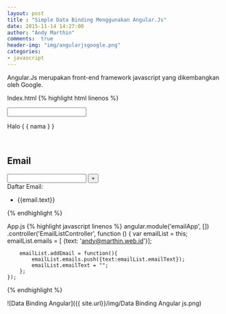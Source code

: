 ```yaml
---
layout: post
title : "Simple Data Binding Menggunakan Angular.Js"
date: 2015-11-14 14:27:00
author: "Andy Marthin"
comments:  true
header-img: "img/angularjsgoogle.png"
categories: 
- javascript
---
```


Angular.Js merupakan  front-end framework javascript yang dikembangkan oleh Google.

Index.html
{% highlight html linenos %}
<!DOCTYPE html>
<html lang="en" ng-app="emailApp">
<head>
	<meta charset="UTF-8">
	<title>Simple Binding Menggunakan Angular.js</title>
	<script src="https://ajax.googleapis.com/ajax/libs/angularjs/1.3.15/angular.min.js"></script>
	<script src="app.js"></script>
</head>
<body  >
	<input type="text" ng-model="nama">
	<p>Halo { { nama } }</p>
	<br>
	<div ng-controller="EmailListController as emailList">
		<h2>Email</h2>
		<input type="text" ng-model="emailList.emailText" >
		<button ng-click="emailList.addEmail()" >+</button>
	<div>
		Daftar Email:
		<ul>
			<li ng-repeat="email in emailList.emails">{{email.text}}</li>
		</ul>
	</div>
	</div>
</body>
</html>
{% endhighlight %}

App.js
{% highlight javascript linenos %}
angular.module('emailApp', [])
	.controller('EmailListController', function () {
		var emailList = this;
		emailList.emails = [
			{text: 'andy@marthin.web.id'}];

		emailList.addEmail = function(){
			emailList.emails.push({text:emailList.emailText});
			emailList.emailText = "";
		};
	});

{% endhighlight %}

![Data Binding Angular]({{ site.url}}/img/Data Binding Angular js.png)